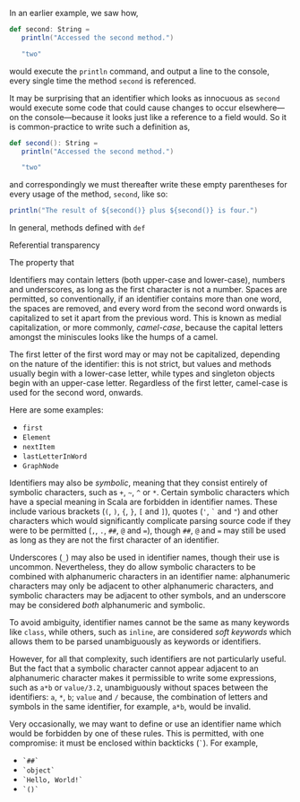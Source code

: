In an earlier example, we saw how,
```scala
def second: String =
   println("Accessed the second method.")

   "two"
```
would execute the `println` command, and output a line to the console, every single time the method `second` is
referenced.

It may be surprising that an identifier which looks as innocuous as `second` would execute some code that could
cause changes to occur elsewhere—on the console—because it looks just like a reference to a field would. So it
is common-practice to write such a definition as,
```scala
def second(): String =
   println("Accessed the second method.")

   "two"
```
and correspondingly we must thereafter write these empty parentheses for every usage of the method, `second`,
like so:
```scala
println("The result of ${second()} plus ${second()} is four.")
```

In general, methods defined with `def` 

Referential transparency

The property that 

Identifiers may contain letters (both upper-case and lower-case), numbers and underscores, as long as the first
character is not a number. Spaces are permitted, so conventionally, if an identifier contains more than one
word, the spaces are removed, and every word from the second word onwards is capitalized to set it apart from
the previous word. This is known as medial capitalization, or more commonly, _camel-case_, because the capital
letters amongst the miniscules looks like the humps of a camel.

The first letter of the first word may or may not be capitalized, depending on the nature of the identifier:
this is not strict, but values and methods usually begin with a lower-case letter, while types and singleton
objects begin with an upper-case letter. Regardless of the first letter, camel-case is used for the second word,
onwards.

Here are some examples:
- `first`
- `Element`
- `nextItem`
- `lastLetterInWord`
- `GraphNode`

Identifiers may also be _symbolic_, meaning that they consist entirely of symbolic characters, such as `+`, `~`,
`^` or `*`. Certain symbolic characters which have a special meaning in Scala are forbidden in identifier names.
These include various brackets (`(`, `)`, `{`, `}`, `[` and `]`), quotes (`'`, `` ` `` and `"`) and other
characters which would significantly complicate parsing source code if they were to be permitted (`,`, `.`, `##`,
`@` and `=`), though `##`, `@` and `=` may still be used as long as they are not the first character of an
identifier.

Underscores (`_`) may also be used in identifier names, though their use is uncommon. Nevertheless, they do
allow symbolic characters to be combined with alphanumeric characters in an identifier name: alphanumeric
characters may only be adjacent to other alphanumeric characters, and symbolic characters may be adjacent to
other symbols, and an underscore may be considered _both_ alphanumeric and symbolic.

To avoid ambiguity, identifier names cannot be the same as many keywords like `class`, while others, such as
`inline`, are considered _soft keywords_ which allows them to be parsed unambiguously as keywords or
identifiers.

However, for all that complexity, such identifiers are not particularly useful. But the fact that a symbolic
character cannot appear adjacent to an alphanumeric character makes it permissible to write some expressions,
such as `a*b` or `value/3.2`, unambiguously without spaces between the identifiers: `a`, `*`, `b`; `value` and
`/` because, the combination of letters and symbols in the same identifier, for example, `a*b`, would be
invalid.

Very occasionally, we may want to define or use an identifier name which would be forbidden by one of these
rules. This is permitted, with one compromise: it must be enclosed within backticks (`` ` ``). For example,
- `` `##` ``
- `` `object` ``
- `` `Hello, World!` ``
- `` `()` ``
